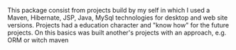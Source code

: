 This package consist from projects build by my self in which I used a Maven, Hibernate, JSP, Java, MySql technologies for desktop and web site versions.
Projects had a education character and "know how" for the future projects. On this basics was built another's projects with an approach, e.g. ORM or witch maven
